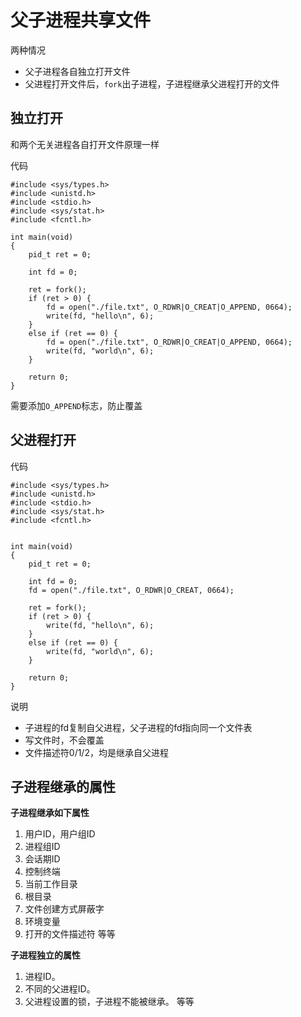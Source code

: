# 父子进程共享文件

两种情况

- 父子进程各自独立打开文件
- 父进程打开文件后，`fork`出子进程，子进程继承父进程打开的文件

## 独立打开

和两个无关进程各自打开文件原理一样

代码

```
#include <sys/types.h>
#include <unistd.h>
#include <stdio.h>
#include <sys/stat.h>
#include <fcntl.h>

int main(void)
{
    pid_t ret = 0;

    int fd = 0;

    ret = fork();
    if (ret > 0) {
        fd = open("./file.txt", O_RDWR|O_CREAT|O_APPEND, 0664);
        write(fd, "hello\n", 6);
    }
    else if (ret == 0) {
        fd = open("./file.txt", O_RDWR|O_CREAT|O_APPEND, 0664);
        write(fd, "world\n", 6);
    }

    return 0;
}
```
需要添加`O_APPEND`标志，防止覆盖

## 父进程打开

代码

```
#include <sys/types.h>
#include <unistd.h>
#include <stdio.h>
#include <sys/stat.h>
#include <fcntl.h>


int main(void)
{
    pid_t ret = 0;

    int fd = 0;
    fd = open("./file.txt", O_RDWR|O_CREAT, 0664);

    ret = fork();
    if (ret > 0) {
        write(fd, "hello\n", 6);
    }
    else if (ret == 0) {
        write(fd, "world\n", 6);
    }

    return 0;
}
```
说明

- 子进程的fd复制自父进程，父子进程的fd指向同一个文件表
- 写文件时，不会覆盖
- 文件描述符0/1/2，均是继承自父进程

## 子进程继承的属性

**子进程继承如下属性**

1. 用户ID，用户组ID
2. 进程组ID
3. 会话期ID
4. 控制终端
5. 当前工作目录
6. 根目录
7. 文件创建方式屏蔽字
8. 环境变量
9. 打开的文件描述符
    等等

**子进程独立的属性**

1. 进程ID。
2. 不同的父进程ID。
3. 父进程设置的锁，子进程不能被继承。
    等等
